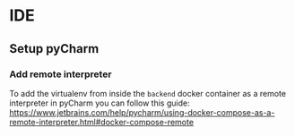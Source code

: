 # IDE

## Setup pyCharm
### Add remote interpreter
To add the virtualenv from inside the `backend` docker container as a remote interpreter in pyCharm you can follow this guide:
https://www.jetbrains.com/help/pycharm/using-docker-compose-as-a-remote-interpreter.html#docker-compose-remote
